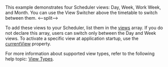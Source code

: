 This example demonstrates four Scheduler views: Day, Week, Work Week, and Month. You can use the View Switcher above the timetable to switch between them.
<--split-->

To add these views to your Scheduler, list them in the [views](/Documentation/ApiReference/UI_Components/dxScheduler/Configuration/views/) array. If you do not declare this array, users can switch only between the Day and Week views. To activate a specific view at application startup, use the [currentView](/Documentation/ApiReference/UI_Components/dxScheduler/Configuration/#currentView) property.

For more information about supported view types, refer to the following help topic: [View Types](/Documentation/Guide/UI_Components/Scheduler/Views/View_Types/). 
